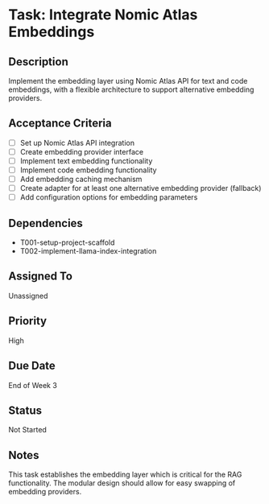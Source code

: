 # Task: Integrate Nomic Atlas Embeddings

## Description
Implement the embedding layer using Nomic Atlas API for text and code embeddings, with a flexible architecture to support alternative embedding providers.

## Acceptance Criteria
- [ ] Set up Nomic Atlas API integration
- [ ] Create embedding provider interface
- [ ] Implement text embedding functionality
- [ ] Implement code embedding functionality
- [ ] Add embedding caching mechanism
- [ ] Create adapter for at least one alternative embedding provider (fallback)
- [ ] Add configuration options for embedding parameters

## Dependencies
- T001-setup-project-scaffold
- T002-implement-llama-index-integration

## Assigned To
Unassigned

## Priority
High

## Due Date
End of Week 3

## Status
Not Started

## Notes
This task establishes the embedding layer which is critical for the RAG functionality. The modular design should allow for easy swapping of embedding providers. 